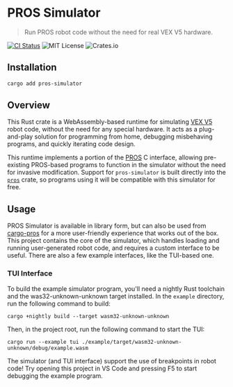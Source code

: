 # PROS Simulator

> Run PROS robot code without the need for real VEX V5 hardware.

[![CI Status](https://github.com/pros-rs/pros-simulator/actions/workflows/rust.yml/badge.svg)](https://github.com/pros-rs/pros-simulator/actions/workflows/rust.yml)
![MIT License](https://img.shields.io/crates/l/pros-simulator)
![Crates.io](https://img.shields.io/crates/v/pros-simulator)

## Installation

```sh
cargo add pros-simulator
```

## Overview

This Rust crate is a WebAssembly-based runtime for simulating [VEX V5](https://www.vexrobotics.com/v5) robot code, without the need for any special hardware. It acts as a plug-and-play solution for programming from home, debugging misbehaving programs, and quickly iterating code design.

This runtime implements a portion of the [PROS](https://pros.cs.purdue.edu/) C interface, allowing pre-existing PROS-based programs to function in the simulator without the need for invasive modification. Support for `pros-simulator` is built directly into the [`pros`](https://crates.io/crates/pros) crate, so programs using it will be compatible with this simulator for free.

## Usage

PROS Simulator is available in library form, but can also be used from [cargo-pros](https://github.com/pros-rs/cargo-pros) for a more user-friendly experience that works out of the box. This project contains the core of the simulator, which handles loading and running user-generated robot code, and requires a custom interface to be useful. There are also a few example interfaces, like the TUI-based one.

### TUI Interface

To build the example simulator program, you'll need a nightly Rust toolchain and the was32-unknown-unknown target installed. In the `example` directory, run the following command to build:

```terminal
cargo +nightly build --target wasm32-unknown-unknown
```

Then, in the project root, run the following command to start the TUI:

```terminal
cargo run --example tui ./example/target/wasm32-unknown-unknown/debug/example.wasm
```

The simulator (and TUI interface) support the use of breakpoints in robot code! Try opening this project in VS Code and pressing F5 to start debugging the example program.
